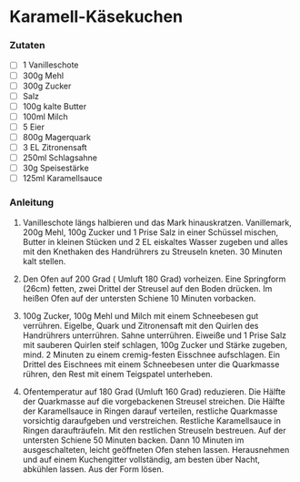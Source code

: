#   Karamell-Käsekuchen

###   Zutaten

-   [ ] 1 Vanilleschote
-   [ ] 300g Mehl
-   [ ] 300g Zucker
-   [ ] Salz
-   [ ] 100g kalte Butter
-   [ ] 100ml Milch
-   [ ] 5 Eier
-   [ ] 800g Magerquark
-   [ ] 3 EL Zitronensaft
-   [ ] 250ml Schlagsahne
-   [ ] 30g Speisestärke
-   [ ] 125ml Karamellsauce

###   Anleitung

1. Vanilleschote längs halbieren und das Mark hinauskratzen. Vanillemark, 200g Mehl, 100g Zucker und 1 Prise Salz in einer Schüssel mischen, Butter in kleinen Stücken und 2 EL eiskaltes Wasser zugeben und alles mit den Knethaken des Handrührers zu Streuseln kneten. 30 Minuten kalt stellen.

2. Den Ofen auf 200 Grad ( Umluft 180 Grad) vorheizen. Eine Springform (26cm) fetten, zwei Drittel der Streusel auf den Boden drücken. Im heißen Ofen auf der untersten Schiene 10 Minuten vorbacken.

3. 100g Zucker, 100g Mehl und Milch mit einem Schneebesen gut verrühren. Eigelbe, Quark und Zitronensaft mit den Quirlen des Handrührers unterrühren. Sahne unterrühren. Eiweiße und 1 Prise Salz mit sauberen Quirlen steif schlagen, 100g Zucker und Stärke zugeben, mind. 2 Minuten zu einem cremig-festen Eisschnee aufschlagen. Ein Drittel des Eischnees mit einem Schneebesen unter die Quarkmasse rühren, den Rest mit einem Teigspatel unterheben.

4. Ofentemperatur auf 180 Grad (Umluft 160 Grad) reduzieren. Die Hälfte der Quarkmasse auf die vorgebackenen Streusel streichen. Die Hälfte der Karamellsauce in Ringen darauf verteilen, restliche Quarkmasse vorsichtig daraufgeben und verstreichen. Restliche Karamellsauce in Ringen daraufträufeln. Mit den restlichen Streuseln bestreuen. Auf der untersten Schiene 50 Minuten backen. Dann 10 Minuten im ausgeschalteten, leicht geöffneten Ofen stehen lassen. Herausnehmen und auf einem Kuchengitter vollständig, am besten über Nacht, abkühlen lassen. Aus der Form lösen.
